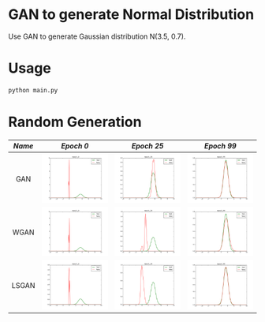 # GAN to generate Normal Distribution

Use GAN to generate Gaussian distribution N(3.5, 0.7).

# Usage

```python
python main.py
```

# Random Generation

*Name* | *Epoch 0* | *Epoch 25* | *Epoch 99*
:---: | :---: | :---: | :---: 
GAN | <img src="figs/gan/epoch_0.png" width=280px> | <img src="figs/gan/epoch_25.png" width=280px> | <img src="figs/gan/epoch_99.png" width=280px>
WGAN | <img src="figs/wgan/epoch_0.png" width=280px> | <img src="figs/wgan/epoch_25.png" width=280px> | <img src="figs/wgan/epoch_99.png" width=280px>
LSGAN | <img src="figs/lsgan/epoch_0.png" width=280px> | <img src="figs/lsgan/epoch_25.png" width=280px> | <img src="figs/lsgan/epoch_99.png" width=280px>
